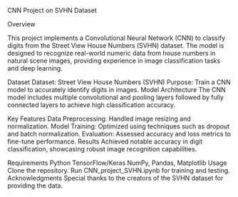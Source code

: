 CNN Project on SVHN Dataset

Overview

This project implements a Convolutional Neural Network (CNN) to classify digits from the Street View House Numbers (SVHN) dataset. The model is designed to recognize real-world numeric data from house numbers in natural scene images, providing experience in image classification tasks and deep learning.

Dataset
Dataset: Street View House Numbers (SVHN)
Purpose: Train a CNN model to accurately identify digits in images.
Model Architecture
The CNN model includes multiple convolutional and pooling layers followed by fully connected layers to achieve high classification accuracy.

Key Features
Data Preprocessing: Handled image resizing and normalization.
Model Training: Optimized using techniques such as dropout and batch normalization.
Evaluation: Assessed accuracy and loss metrics to fine-tune performance.
Results
Achieved notable accuracy in digit classification, showcasing robust image recognition capabilities.

Requirements
Python
TensorFlow/Keras
NumPy, Pandas, Matplotlib
Usage
Clone the repository.
Run CNN_project_SVHN.ipynb for training and testing.
Acknowledgments
Special thanks to the creators of the SVHN dataset for providing the data.
